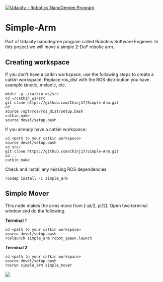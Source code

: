 [![Udacity - Robotics NanoDegree Program](https://s3-us-west-1.amazonaws.com/udacity-robotics/Extra+Images/RoboND_flag.png)](https://www.udacity.com/robotics)

# Simple-Arm
Part of Udacity nanodegree program called Robotics Software Engineer. In this project we will move a simple 2-DoF robotic arm.

## Creating workspace
If you don't have a catkin workspace, use the following steps to create a catkin workspace. Replace ros_dist with the ROS distribution you have example kinetic, melodic, etc.
```
mkdir -p ~/catkin_ws/src
cd ~/catkin_ws/src
git clone https://github.com/Chinj17/Simple-Arm.git
cd ..
source /opt/ros/ros_dist/setup.bash
catkin_make
source devel/setup.bash
```

If you already have a catkin workspace:
```
cd <path to your catkin workspace>
source devel/setup.bash
cd src/
git clone https://github.com/Chinj17/Simple-Arm.git
cd ..
catkin_make
```
Check and install any missing ROS dependencies.
```
rosdep install -i simple_arm
```

## Simple Mover
This node makes the arms move from [-pi/2, pi/2]. Open two terminal window and do the following:

**Terminal 1**
```
cd <path to your catkin workspace>
source devel/setup.bash
roslaunch simple_arm robot_spawn.launch
```

**Terminal 2**
```
cd <path to your catkin workspace>
source devel/setup.bash
rosrun simple_arm simple_mover
```

![](images/simple_mover.gif)
